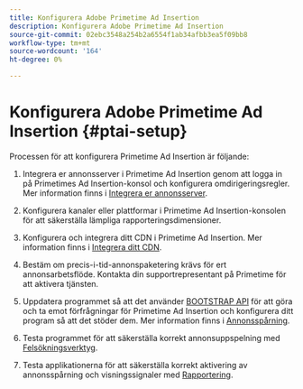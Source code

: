 ```yaml
---
title: Konfigurera Adobe Primetime Ad Insertion
description: Konfigurera Adobe Primetime Ad Insertion
source-git-commit: 02ebc3548a254b2a6554f1ab34afbb3ea5f09bb8
workflow-type: tm+mt
source-wordcount: '164'
ht-degree: 0%

---
```


# Konfigurera Adobe Primetime Ad Insertion {#ptai-setup}

Processen för att konfigurera Primetime Ad Insertion är följande:

1. Integrera er annonsserver i Primetime Ad Insertion genom att logga in på Primetimes Ad Insertion-konsol och konfigurera omdirigeringsregler. Mer information finns i [Integrera er annonsserver](/help/primetime-ad-insertion/getting-started/integrate-ad-server.md).

1. Konfigurera kanaler eller plattformar i Primetime Ad Insertion-konsolen för att säkerställa lämpliga rapporteringsdimensioner.

1. Konfigurera och integrera ditt CDN i Primetime Ad Insertion. Mer information finns i [Integrera ditt CDN](integrate-cdn.md).

1. Bestäm om precis-i-tid-annonspaketering krävs för ert annonsarbetsflöde. Kontakta din supportrepresentant på Primetime för att aktivera tjänsten.

1. Uppdatera programmet så att det använder [BOOTSTRAP API](/help/primetime-ad-insertion/technical-reference/bootstrap-api.md) för att göra och ta emot förfrågningar för Primetime Ad Insertion och konfigurera ditt program så att det stöder dem. Mer information finns i [Annonsspårning](set-up-ad-tracking.md).

1. Testa programmet för att säkerställa korrekt annonsuppspelning med [Felsökningsverktyg](/help/primetime-ad-insertion/performance-monitoring-debugging-reporting/troubleshoot-and-debug.md).

1. Testa applikationerna för att säkerställa korrekt aktivering av annonsspårning och visningssignaler med [Rapportering](/help/primetime-ad-insertion/performance-monitoring-debugging-reporting/reporting-and-billing.md).
